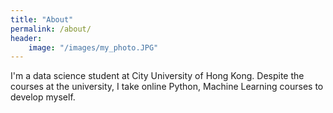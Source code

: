 ```yaml
---
title: "About"
permalink: /about/
header:
    image: "/images/my_photo.JPG"
---
```


I'm a data science student at City University of Hong Kong. Despite the courses at the university, I take online Python, Machine Learning courses to develop myself.